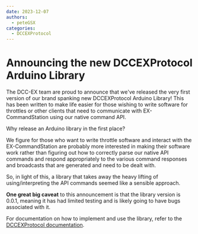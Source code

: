 ```yaml
---
date: 2023-12-07
authors:
  - peteGSX
categories:
  - DCCEXProtocol
---
```


# Announcing the new DCCEXProtocol Arduino Library

The DCC-EX team are proud to announce that we've released the very first version of our brand spanking new DCCEXProtocol Arduino Library! This has been written to make life easier for those wishing to write software for throttles or other clients that need to communicate with EX-CommandStation using our native command API.

<!-- more -->

Why release an Arduino library in the first place?

We figure for those who want to write throttle software and interact with the EX-CommandStation are probably more interested in making their software work rather than figuring out how to correctly parse our native API commands and respond appropriately to the various command responses and broadcasts that are generated and need to be dealt with.

So, in light of this, a library that takes away the heavy lifting of using/interpreting the API commands seemed like a sensible approach.

**One great big caveat** to this announcement is that the library version is 0.0.1, meaning it has had limited testing and is likely going to have bugs associated with it.

For documentation on how to implement and use the library, refer to the [DCCEXProtocol documentation](https://dcc-ex.com/DCCEXProtocol/index.html).
